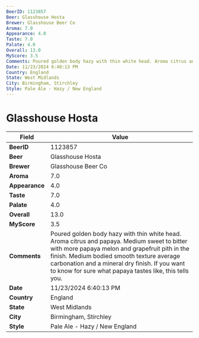 ```yaml
---
BeerID: 1123857
Beer: Glasshouse Hosta
Brewer: Glasshouse Beer Co
Aroma: 7.0
Appearance: 4.0
Taste: 7.0
Palate: 4.0
Overall: 13.0
MyScore: 3.5
Comments: Poured golden body hazy with thin white head. Aroma citrus and papaya. Medium sweet to bitter with more papaya melon and grapefruit pith in the finish.  Medium bodied smooth texture average carbonation and a mineral dry finish.  If you want to know for sure what papaya tastes like, this tells you.
Date: 11/23/2024 6:40:13 PM
Country: England
State: West Midlands
City: Birmingham, Stirchley
Style: Pale Ale - Hazy / New England
---
```


# Glasshouse Hosta

| Field         | Value |
|---------------|-------|
| **BeerID** | 1123857 |
| **Beer** | Glasshouse Hosta |
| **Brewer** | Glasshouse Beer Co |
| **Aroma** | 7.0 |
| **Appearance** | 4.0 |
| **Taste** | 7.0 |
| **Palate** | 4.0 |
| **Overall** | 13.0 |
| **MyScore** | 3.5 |
| **Comments** | Poured golden body hazy with thin white head. Aroma citrus and papaya. Medium sweet to bitter with more papaya melon and grapefruit pith in the finish.  Medium bodied smooth texture average carbonation and a mineral dry finish.  If you want to know for sure what papaya tastes like, this tells you.  |
| **Date** | 11/23/2024 6:40:13 PM |
| **Country** | England |
| **State** | West Midlands |
| **City** | Birmingham, Stirchley |
| **Style** | Pale Ale - Hazy / New England |
